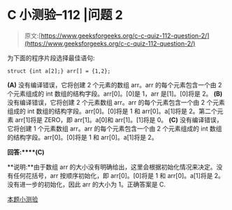 # C 小测验–112 |问题 2

> 原文:[https://www.geeksforgeeks.org/c-c-quiz-112-question-2/](https://www.geeksforgeeks.org/c-c-quiz-112-question-2/)

为下面的程序片段选择最佳语句:

```
struct {int a[2];} arr[] = {1,2};
```

**(A)** 没有编译错误，它将创建 2 个元素的数组 arr。arr 的每个元素包含一个由 2 个元素组成的 int 数组的结构字段。arr[0]。[0]是 1，arr 是[1]。[0]将是 2。
**(B)** 没有编译错误，它将创建 2 个元素数组 arr。arr 的每个元素包含一个由 2 个元素组成的 int 数组的结构字段。arr[0]。[0]将是 1 和 arr[0]。a[1]将是 2。第二个元素 arr[1]将是 ZERO，即 arr[1]。a[0]和 arr[1]。[1]将是 0。
**(C)** 没有编译错误，它将创建 1 个元素数组 arr。arr 的每个元素包含一个由 2 个元素组成的 int 数组的结构字段。arr[0]。[0]将是 1 和 arr[0]。a[1]将是 2。

**回答:****(C)**

**说明:**由于数组 arr 的大小没有明确给出，这里会根据初始化情况来决定。没有任何花括号，arr 按顺序初始化，即 arr[0]。[0]将是 1 和 arr[0]。a[1]将是 2。没有进一步的初始化，因此 arr 的大小为 1。正确答案是 C.

[本题小测验](https://www.geeksforgeeks.org/c-quiz-112-gq/)
